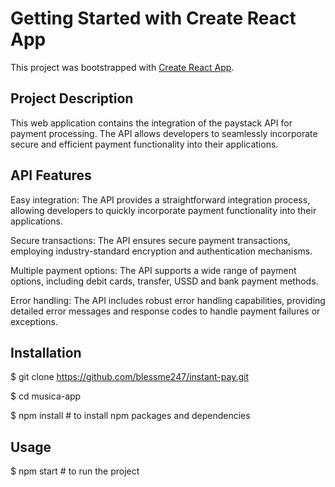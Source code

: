 # Getting Started with Create React App

This project was bootstrapped with [Create React App](https://github.com/facebook/create-react-app).

## Project Description
This web application contains the integration of the paystack API for payment processing. The API allows developers to seamlessly incorporate secure and efficient payment functionality into their applications.

## API Features
Easy integration: The API provides a straightforward integration process, allowing developers to quickly incorporate payment functionality into their applications.

Secure transactions: The API ensures secure payment transactions, employing industry-standard encryption and authentication mechanisms.

Multiple payment options: The API supports a wide range of payment options, including debit cards, transfer, USSD and bank payment methods.

Error handling: The API includes robust error handling capabilities, providing detailed error messages and response codes to handle payment failures or exceptions.

## Installation
$ git clone https://github.com/blessme247/instant-pay.git

$ cd musica-app

$ npm install  # to install npm packages and dependencies

## Usage 
$ npm start  # to run the project

